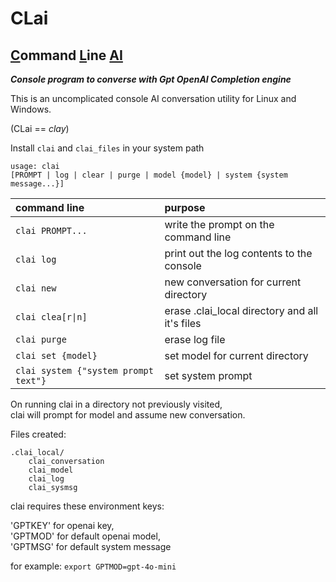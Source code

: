 # CLai

## <u>C</u>ommand <u>L</u>ine <u>AI</u>

___Console program to converse with Gpt OpenAI Completion engine___ 

This is an uncomplicated console AI conversation utility for Linux and Windows.

(CLai == _clay_)  

Install `clai` and `clai_files` in your system path

    usage: clai
    [PROMPT | log | clear | purge | model {model} | system {system message...}]

| command line | purpose             |
| :--- | :---                        |
|`clai PROMPT...`                    |write the prompt on the command line  
|`clai log      `                    |print out the log contents to the console  
|`clai new      `                    |new conversation for current directory  
|`clai clea[r\|n]`                   |erase .clai_local directory and all it's files  
|`clai purge    `                    |erase log file  
|`clai set {model}`                  |set model for current directory  
|`clai system {"system prompt text"}`|set system prompt  

On running clai in a directory not previously visited,  
clai will prompt for model and assume new conversation.

Files created:

    .clai_local/
        clai_conversation
        clai_model
        clai_log
        clai_sysmsg

clai requires these environment keys:

'GPTKEY' for openai key,  
'GPTMOD' for default openai model,  
'GPTMSG' for default system message  

for example: `export GPTMOD=gpt-4o-mini`


